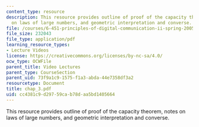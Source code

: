 ```yaml
---
content_type: resource
description: This resource provides outline of proof of the capacity theorem, notes
  on laws of large numbers, and geometric interpretation and converse.
file: /courses/6-451-principles-of-digital-communication-ii-spring-2005/cc4381c9d29759cab78daa5bd1405664_chap_3.pdf
file_size: 232043
file_type: application/pdf
learning_resource_types:
- Lecture Videos
license: https://creativecommons.org/licenses/by-nc-sa/4.0/
ocw_type: OCWFile
parent_title: Video Lectures
parent_type: CourseSection
parent_uid: 73f9a1c9-1575-f1a3-abda-44e7358df3a2
resourcetype: Document
title: chap_3.pdf
uid: cc4381c9-d297-59ca-b78d-aa5bd1405664
---
```

This resource provides outline of proof of the capacity theorem, notes on laws of large numbers, and geometric interpretation and converse.